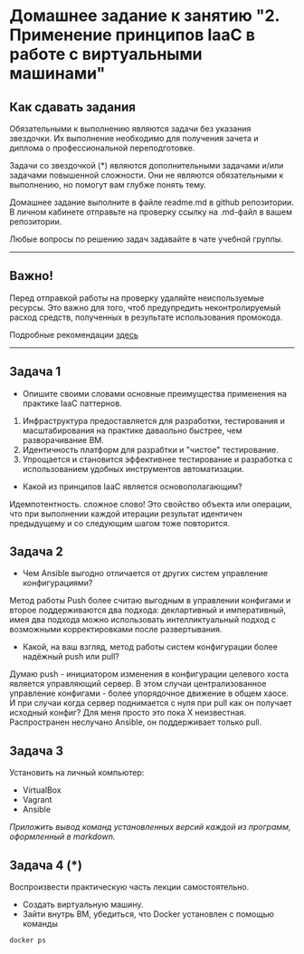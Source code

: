 
# Домашнее задание к занятию "2. Применение принципов IaaC в работе с виртуальными машинами"

## Как сдавать задания

Обязательными к выполнению являются задачи без указания звездочки. Их выполнение необходимо для получения зачета и диплома о профессиональной переподготовке.

Задачи со звездочкой (*) являются дополнительными задачами и/или задачами повышенной сложности. Они не являются обязательными к выполнению, но помогут вам глубже понять тему.

Домашнее задание выполните в файле readme.md в github репозитории. В личном кабинете отправьте на проверку ссылку на .md-файл в вашем репозитории.

Любые вопросы по решению задач задавайте в чате учебной группы.

---


## Важно!

Перед отправкой работы на проверку удаляйте неиспользуемые ресурсы.
Это важно для того, чтоб предупредить неконтролируемый расход средств, полученных в результате использования промокода.

Подробные рекомендации [здесь](https://github.com/netology-code/virt-homeworks/blob/virt-11/r/README.md)

---

## Задача 1

- Опишите своими словами основные преимущества применения на практике IaaC паттернов.

1) Инфраструктура предоставляется для разработки, тестирования и масштабирования на практике даваольно быстрее, чем разворачивание ВМ.
2) Идентичность платформ для разрабтки и "чистое" тестирование.
3) Упрощается и становится эффективнее тестирование и разработка с использованием удобных инструментов автоматизации.

- Какой из принципов IaaC является основополагающим?

Идемпотентность. сложное слово!
Это свойство объекта или операции, что при выполнении каждой итерации результат идентичен предыдущему и со следующим шагом тоже повторится.

## Задача 2

- Чем Ansible выгодно отличается от других систем управление конфигурациями?

Метод работы Push более считаю выгодным в управлении конфигами и второе поддерживаются два подхода: деклартивный и императивный, имея два подхода можно использовать интелликтуальный подход с возможными корректировками после развертывания.

- Какой, на ваш взгляд, метод работы систем конфигурации более надёжный push или pull?

Думаю push - инициатором изменения в конфигурации целевого хоста является управляющий сервер.
В этом случаи централизованное управление конфигами - более упорядочное движение в общем хаосе.
И при случаи когда сервер поднимается с нуля при pull как он получает исходный конфиг? Для меня просто это пока X неизвестная.
Распространен неслучано Ansible, он поддерживает только pull.


## Задача 3

Установить на личный компьютер:

- VirtualBox
- Vagrant
- Ansible



*Приложить вывод команд установленных версий каждой из программ, оформленный в markdown.*

## Задача 4 (*)

Воспроизвести практическую часть лекции самостоятельно.

- Создать виртуальную машину.
- Зайти внутрь ВМ, убедиться, что Docker установлен с помощью команды
```
docker ps
```
